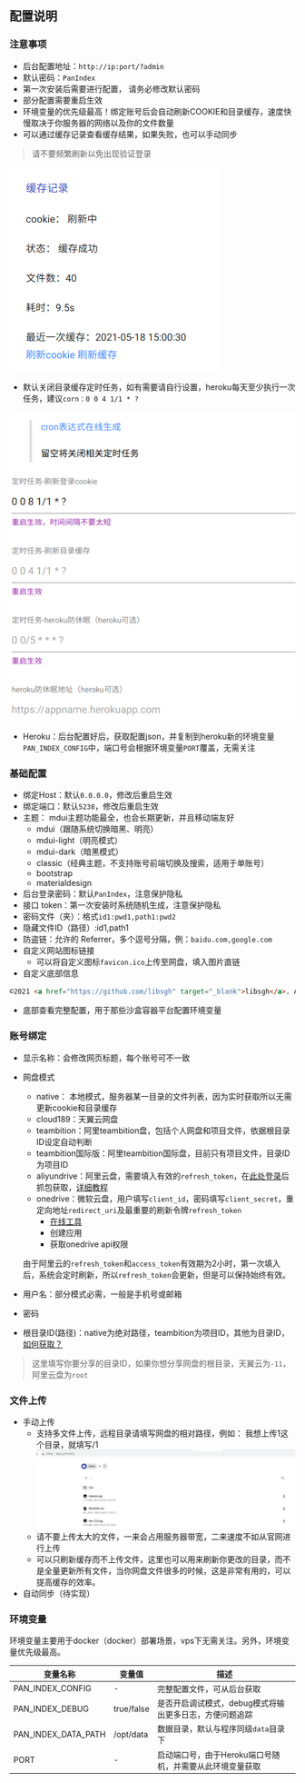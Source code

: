 ## 配置说明
### 注意事项
- 后台配置地址：`http://ip:port/?admin`
- 默认密码：`PanIndex`
- 第一次安装后需要进行配置， 请务必修改默认密码
- 部分配置需要重启生效
- 环境变量的优先级最高！绑定账号后会自动刷新COOKIE和目录缓存，速度快慢取决于你服务器的网络以及你的文件数量
- 可以通过缓存记录查看缓存结果，如果失败，也可以手动同步
> 请不要频繁刷新以免出现验证登录

![](_images/cache-record.png)
- 默认关闭目录缓存定时任务，如有需要请自行设置，heroku每天至少执行一次任务，建议`corn：0 0 4 1/1 * ?`

![](_images/cron.png)

- Heroku：后台配置好后，获取配置json，并复制到heroku新的环境变量`PAN_INDEX_CONFIG`中，端口号会根据环境变量`PORT`覆盖，无需关注

### 基础配置
* 绑定Host：默认`0.0.0.0`，修改后重启生效
* 绑定端口：默认`5238`，修改后重启生效
* 主题： mdui主题功能最全，也会长期更新，并且移动端友好
    * mdui（跟随系统切换暗黑、明亮）
    * mdui-light（明亮模式）
    * mdui-dark（暗黑模式）
    * classic（经典主题，不支持账号前端切换及搜索，适用于单账号）
    * bootstrap
    * materialdesign
* 后台登录密码：默认`PanIndex`，注意保护隐私
* 接口 token：第一次安装时系统随机生成，注意保护隐私
* 密码文件（夹）：格式`id1:pwd1,path1:pwd2`
* 隐藏文件ID（路径）:id1,path1
* 防盗链：允许的 Referrer，多个逗号分隔，例：`baidu.com,google.com`
* 自定义网站图标链接
    * 可以将自定义图标`favicon.ico`上传至网盘，填入图片直链
* 自定义底部信息

```html
©2021 <a href="https://github.com/libsgh" target="_blank">libsgh</a>. All rights reserved.
```
* 底部查看完整配置，用于那些沙盒容器平台配置环境变量

### 账号绑定
- 显示名称：会修改网页标题，每个账号可不一致
- 网盘模式
    - native： 本地模式，服务器某一目录的文件列表，因为实时获取所以无需更新cookie和目录缓存
    - cloud189：天翼云网盘
    - teambition：阿里teambition盘，包括个人网盘和项目文件，依据根目录ID设定自动判断
    - teambition国际版：阿里teambition国际盘，目前只有项目文件，目录ID为项目ID
    - aliyundrive：阿里云盘，需要填入有效的`refresh_token`，在[此处登录](https://passport.aliyundrive.com/mini_login.htm?lang=zh_cn&appName=aliyun_drive&appEntrance=web&styleType=auto&bizParams=&notLoadSsoView=false&notKeepLogin=false&isMobile=true&hidePhoneCode=true&rnd=0.9186864872885723)后抓包获取，[详细教程](https://woriqq.com/archives/75.html)
    - onedrive：微软云盘，用户填写`client_id`，密码填写`client_secret`，重定向地址`redirect_uri`及最重要的刷新令牌`refresh_token`
        - [在线工具](https://mgaa.noki.workers.dev/)
        - 创建应用
        - 获取onedrive api权限
    
    由于阿里云的`refresh_token`和`access_token`有效期为2小时，第一次填入后，系统会定时刷新，所以`refresh_token`会更新，但是可以保持始终有效。
- 用户名：部分模式必需，一般是手机号或邮箱
- 密码
- 根目录ID(路径)：native为绝对路径，teambition为项目ID，其他为目录ID，[如何获取？](https://libsgh.github.io/PanIndex/#/question?id=%e5%a6%82%e4%bd%95%e8%8e%b7%e5%8f%96%e7%9b%ae%e5%bd%95id%ef%bc%9f)
> 这里填写你要分享的目录ID，如果你想分享网盘的根目录，天翼云为`-11`，阿里云盘为`root`

### 文件上传
* 手动上传
    * 支持多文件上传，远程目录请填写网盘的相对路径，例如：
        我想上传1这个目录，就填写/1
    ![](_images/upload-remote-dir.jpg)
    * 请不要上传太大的文件，一来会占用服务器带宽，二来速度不如从官网进行上传
    * 可以只刷新缓存而不上传文件，这里也可以用来刷新你更改的目录，而不是全量更新所有文件，当你网盘文件很多的时候，这是非常有用的，可以提高缓存的效率。
* 自动同步（待实现）

### 环境变量

环境变量主要用于docker（docker）部署场景，vps下无需关注。另外，环境变量优先级最高。

| 变量名称            | 变量值     | 描述                                                     |
| ------------------- | ---------- | -------------------------------------------------------- |
| PAN_INDEX_CONFIG    | -          | 完整配置文件，可从后台获取                               |
| PAN_INDEX_DEBUG     | true/false | 是否开启调试模式，debug模式将输出更多日志，方便问题追踪  |
| PAN_INDEX_DATA_PATH | /opt/data  | 数据目录，默认与程序同级`data`目录下                     |
| PORT                | -          | 启动端口号，由于Heroku端口号随机，并需要从此环境变量获取 |

